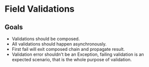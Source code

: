 # Field Validations

## Goals

- Validations should be composed.
- All validations should happen asynchronously.
- First fail will exit composed chain and propagate result.
- Validation error shouldn't be an Exception, failing validation
  is an expected scenario, that is the whole purpose of validation.
